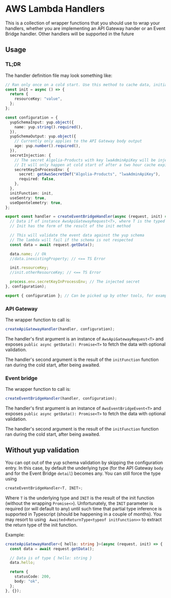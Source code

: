 # AWS Lambda Handlers

This is a collection of wrapper functions that you should use to wrap your handlers, whether you are implementing an API Gateway hander or an Event Bridge handler.
Other handlers will be supported in the future

## Usage

### TL;DR

The handler definition file may look something like:

```typescript
// Ran only once on a cold start. Use this method to cache data, initiate DB connection, etc...
const init = async () => {
  return {
    resourceKey: "value",
  };
};

const configuration = {
  yupSchemaInput: yup.object({
    name: yup.string().required(),
  }),
  yupSchemaOutput: yup.object({
    // Currently only applies to the API Gateway body output
    age: yup.number().required(),
  }),
  secretInjection: {
    // The secret Algolia-Products with key lwaAdminApiKey will be injected into process.env.key
    // It will only happen at cold start of after a two hour cache expiracy
    secretKeyInProcessEnv: {
      secret: getAwsSecretDef("Algolia-Products", "lwaAdminApiKey"),
      required: false,
    },
  },
  initFunction: init,
  useSentry: true,
  useOpentelemetry: true,
};

export const handler = createEventBridgeHandler(async (request, init) => {
  // Data if of instance AwsApiGatewayRequest<T>, where T is the typed schema
  // Init has the form of the result of the init method

  // This will validate the event data against the yup schema
  // The lambda will fail if the schema is not respected
  const data = await request.getData();

  data.name; // Ok
  //data.inexistingProperty; // <== TS Error

  init.resourceKey;
  //init.otherResourceKey; // <== TS Error

  process.env.secretKeyInProcessEnv; // The injected secret
}, configuration);

export { configuration }; // Can be picked up by other tools, for example for OpenAPI or for CDK
```

### API Gateway

The wrapper function to call is:

```typescript
createApiGatewayHandler(handler, configuration);
```

The handler's first argument is an instance of `AwsApiGatewayRequest<T>` and exposes `public async getData(): Promise<T>` to fetch the data with optional validation.

The handler's second argument is the result of the `initFunction` function ran during the cold start, after being awaited.

### Event bridge

The wrapper function to call is:

```typescript
createEventBridgeHandler(handler, configuration);
```

The handler's first argument is an instance of `AwsEventBridgeEvent<T>` and exposes `public async getData(): Promise<T>` to fetch the data with optional validation.

The handler's second argument is the result of the `initFunction` function ran during the cold start, after being awaited.

## Without yup validation

You can opt out of the yup schema validation by skipping the configuration entry. In this case, by default the underlying type (for the API Gateway `body` and for the Event Bridge `detail`) becomes any. You can still force the type using

```typescript
createEventBridgeHandler<T, INIT>;
```

Where `T` is the underlying type and `INIT` is the result of the init function (without the wrapping `Promise<>`). Unfortunately, the `INIT` parameter is required (or will default to any) until such time that partial type inference is supported in Typescript (should be happening in a couple of months). You may resort to using ` Awaited<ReturnType<typeof initFunction>>` to extract the return type of the init function.

Example:

```typescript
createApiGatewayHandler<{ hello: string }>(async (request, init) => {
  const data = await request.getData();

  // Data is of type { hello: string }
  data.hello;

  return {
    statusCode: 200,
    body: "ok",
  };
}, {});
```
